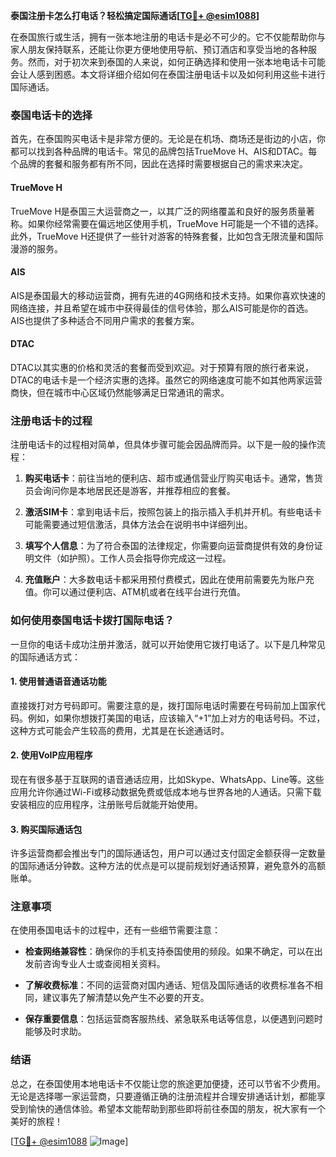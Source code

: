 **泰国注册卡怎么打电话？轻松搞定国际通话[[TG💪+ @esim1088](https://t.me/s/esim1088)]**

在泰国旅行或生活，拥有一张本地注册的电话卡是必不可少的。它不仅能帮助你与家人朋友保持联系，还能让你更方便地使用导航、预订酒店和享受当地的各种服务。然而，对于初次来到泰国的人来说，如何正确选择和使用一张本地电话卡可能会让人感到困惑。本文将详细介绍如何在泰国注册电话卡以及如何利用这些卡进行国际通话。

### 泰国电话卡的选择

首先，在泰国购买电话卡是非常方便的。无论是在机场、商场还是街边的小店，你都可以找到各种品牌的电话卡。常见的品牌包括TrueMove H、AIS和DTAC。每个品牌的套餐和服务都有所不同，因此在选择时需要根据自己的需求来决定。

#### TrueMove H
TrueMove H是泰国三大运营商之一，以其广泛的网络覆盖和良好的服务质量著称。如果你经常需要在偏远地区使用手机，TrueMove H可能是一个不错的选择。此外，TrueMove H还提供了一些针对游客的特殊套餐，比如包含无限流量和国际漫游的服务。

#### AIS
AIS是泰国最大的移动运营商，拥有先进的4G网络和技术支持。如果你喜欢快速的网络连接，并且希望在城市中获得最佳的信号体验，那么AIS可能是你的首选。AIS也提供了多种适合不同用户需求的套餐方案。

#### DTAC
DTAC以其实惠的价格和灵活的套餐而受到欢迎。对于预算有限的旅行者来说，DTAC的电话卡是一个经济实惠的选择。虽然它的网络速度可能不如其他两家运营商快，但在城市中心区域仍然能够满足日常通讯的需求。

### 注册电话卡的过程

注册电话卡的过程相对简单，但具体步骤可能会因品牌而异。以下是一般的操作流程：

1. **购买电话卡**：前往当地的便利店、超市或通信营业厅购买电话卡。通常，售货员会询问你是本地居民还是游客，并推荐相应的套餐。
   
2. **激活SIM卡**：拿到电话卡后，按照包装上的指示插入手机并开机。有些电话卡可能需要通过短信激活，具体方法会在说明书中详细列出。

3. **填写个人信息**：为了符合泰国的法律规定，你需要向运营商提供有效的身份证明文件（如护照）。工作人员会指导你完成这一过程。

4. **充值账户**：大多数电话卡都采用预付费模式，因此在使用前需要先为账户充值。你可以通过便利店、ATM机或者在线平台进行充值。

### 如何使用泰国电话卡拨打国际电话？

一旦你的电话卡成功注册并激活，就可以开始使用它拨打电话了。以下是几种常见的国际通话方式：

#### 1. 使用普通语音通话功能
直接拨打对方号码即可。需要注意的是，拨打国际电话时需要在号码前加上国家代码。例如，如果你想拨打美国的电话，应该输入“+1”加上对方的电话号码。不过，这种方式可能会产生较高的费用，尤其是在长途通话时。

#### 2. 使用VoIP应用程序
现在有很多基于互联网的语音通话应用，比如Skype、WhatsApp、Line等。这些应用允许你通过Wi-Fi或移动数据免费或低成本地与世界各地的人通话。只需下载安装相应的应用程序，注册账号后就能开始使用。

#### 3. 购买国际通话包
许多运营商都会推出专门的国际通话包，用户可以通过支付固定金额获得一定数量的国际通话分钟数。这种方法的优点是可以提前规划好通话预算，避免意外的高额账单。

### 注意事项

在使用泰国电话卡的过程中，还有一些细节需要注意：

- **检查网络兼容性**：确保你的手机支持泰国使用的频段。如果不确定，可以在出发前咨询专业人士或查阅相关资料。
  
- **了解收费标准**：不同的运营商对国内通话、短信及国际通话的收费标准各不相同，建议事先了解清楚以免产生不必要的开支。

- **保存重要信息**：包括运营商客服热线、紧急联系电话等信息，以便遇到问题时能够及时求助。

### 结语

总之，在泰国使用本地电话卡不仅能让您的旅途更加便捷，还可以节省不少费用。无论是选择哪一家运营商，只要遵循正确的注册流程并合理安排通话计划，都能享受到愉快的通信体验。希望本文能帮助到那些即将前往泰国的朋友，祝大家有一个美好的旅程！

[[TG💪+ @esim1088](https://t.me/s/esim1088) ![Image](https://i.postimg.cc/4NQfJmqS/Snipaste-2025-05-13-00-14-12.png)]